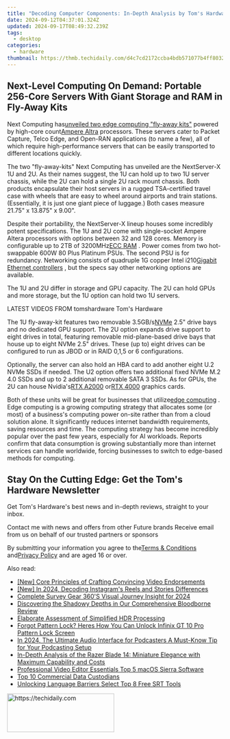 ```yaml
---
title: "Decoding Computer Components: In-Depth Analysis by Tom's Hardware Experts"
date: 2024-09-12T04:37:01.324Z
updated: 2024-09-17T08:49:32.239Z
tags:
  - desktop
categories:
  - hardware
thumbnail: https://thmb.techidaily.com/d4c7cd2172ccba4bdb571077b4ff8032d0659877fcac86bca6c901b3999fdda4.jpg
---
```


## Next-Level Computing On Demand: Portable 256-Core Servers With Giant Storage and RAM in Fly-Away Kits

Next Computing has[unveiled two edge computing "fly-away kits"](https://solutions.nextcomputing.com/nextcomputing-and-ampere-cpus/) powered by high-core count[Ampere Altra](https://www.tomshardware.com/news/ampere-altra-max-128-core-priced) processors. These servers cater to Packet Capture, Telco Edge, and Open-RAN applications (to name a few), all of which require high-performance servers that can be easily transported to different locations quickly.

 The two "fly-away-kits" Next Computing has unveiled are the NextServer-X 1U and 2U. As their names suggest, the 1U can hold up to two 1U server chassis, while the 2U can hold a single 2U rack mount chassis. Both products encapsulate their host servers in a rugged TSA-certified travel case with wheels that are easy to wheel around airports and train stations. (Essentially, it is just one giant piece of luggage.) Both cases measure 21.75" x 13.875" x 9.00".

 Despite their portability, the NextServer-X lineup houses some incredibly potent specifications. The 1U and 2U come with single-socket Ampere Altera processors with options between 32 and 128 cores. Memory is configurable up to 2TB of 3200MHz[ECC RAM](https://www.tomshardware.com/reviews/ecc-memory-ram-glossary-definition,6013.html) . Power comes from two hot-swappable 600W 80 Plus Platinum PSUs. The second PSU is for redundancy. Networking consists of quadruple 1G copper Intel i210[Gigabit](https://www.tomshardware.com/reviews/gigabit-ethernet-bandwidth,2321-3.html) [Ethernet controllers](https://www.tomshardware.com/tech-industry/artificial-intelligence/jim-keller-suggests-nvidia-should-have-used-ethernet-to-stitch-together-blackwell-gpus) , but the specs say other networking options are available.

 The 1U and 2U differ in storage and GPU capacity. The 2U can hold GPUs and more storage, but the 1U option can hold two 1U servers.

 LATEST VIDEOS FROM tomshardware Tom's Hardware

 The 1U fly-away-kit features two removable 3.5GB/s[NVMe](https://www.tomshardware.com/news/nvme-2-0-supports-hard-disk-drives) 2.5" drive bays and no dedicated GPU support. The 2U option expands drive support to eight drives in total, featuring removable mid-plane-based drive bays that house up to eight NVMe 2.5" drives. These (up to) eight drives can be configured to run as JBOD or in RAID 0,1,5 or 6 configurations.

 Optionally, the server can also hold an HBA card to add another eight U.2 NVMe SSDs if needed. The U2 option offers two additional fixed NVMe M.2 4.0 SSDs and up to 2 additional removable SATA 3 SSDs. As for GPUs, the 2U can house Nvidia's[RTX A2000](https://www.tomshardware.com/news/nvidia-rtx-a2000-low-profile-workstation-gpu) or[RTX 4000](https://www.tomshardware.com/news/rtx-4000-sff-benchmarked) graphics cards.

 Both of these units will be great for businesses that utilize[edge computing](https://www.tomshardware.com/pc-components/cpus/intel-crams-meteor-lake-laptop-chips-into-a-socket-for-edge-computing-includes-arc-graphics-and-npu-for-ai-workloads) . Edge computing is a growing computing strategy that allocates some (or most) of a business's computing power on-site rather than from a cloud solution alone. It significantly reduces internet bandwidth requirements, saving resources and time. The computing strategy has become incredibly popular over the past few years, especially for AI workloads. Reports confirm that data consumption is growing substantially more than internet services can handle worldwide, forcing businesses to switch to edge-based methods for computing.

## Stay On the Cutting Edge: Get the Tom's Hardware Newsletter

 Get Tom's Hardware's best news and in-depth reviews, straight to your inbox.

 Contact me with news and offers from other Future brands  Receive email from us on behalf of our trusted partners or sponsors

 By submitting your information you agree to the[Terms & Conditions](https://futureplc.com/terms-conditions/) and[Privacy Policy](https://futureplc.com/privacy-policy/) and are aged 16 or over.

<ins class="adsbygoogle"
     style="display:block"
     data-ad-format="autorelaxed"
     data-ad-client="ca-pub-7571918770474297"
     data-ad-slot="1223367746"></ins>

<ins class="adsbygoogle"
     style="display:block"
     data-ad-client="ca-pub-7571918770474297"
     data-ad-slot="8358498916"
     data-ad-format="auto"
     data-full-width-responsive="true"></ins>

<span class="atpl-alsoreadstyle">Also read:</span>
<div><ul>
<li><a href="https://extra-information.techidaily.com/new-core-principles-of-crafting-convincing-video-endorsements/"><u>[New] Core Principles of Crafting Convincing Video Endorsements</u></a></li>
<li><a href="https://instagram-video-recordings.techidaily.com/new-in-2024-decoding-instagrams-reels-and-stories-differences/"><u>[New] In 2024, Decoding Instagram's Reels and Stories Differences</u></a></li>
<li><a href="https://article-files.techidaily.com/complete-survey-gear-360s-visual-journey-insight-for-2024/"><u>Complete Survey Gear 360'S Visual Journey Insight for 2024</u></a></li>
<li><a href="https://buynow-marvelous.techidaily.com/discovering-the-shadowy-depths-in-our-comprehensive-bloodborne-review/"><u>Discovering the Shadowy Depths in Our Comprehensive Bloodborne Review</u></a></li>
<li><a href="https://extra-information.techidaily.com/elaborate-assessment-of-simplified-hdr-processing/"><u>Elaborate Assessment of Simplified HDR Processing</u></a></li>
<li><a href="https://unlock-android.techidaily.com/forgot-pattern-lock-heres-how-you-can-unlock-infinix-gt-10-pro-pattern-lock-screen-by-drfone-android/"><u>Forgot Pattern Lock? Heres How You Can Unlock Infinix GT 10 Pro Pattern Lock Screen</u></a></li>
<li><a href="https://fox-glue.techidaily.com/in-2024-the-ultimate-audio-interface-for-podcasters-a-must-know-tip-for-your-podcasting-setup/"><u>In 2024, The Ultimate Audio Interface for Podcasters A Must-Know Tip for Your Podcasting Setup</u></a></li>
<li><a href="https://hardware-updates.techidaily.com/in-depth-analysis-of-the-razer-blade-14-miniature-elegance-with-maximum-capability-and-costs/"><u>In-Depth Analysis of the Razer Blade 14: Miniature Elegance with Maximum Capability and Costs</u></a></li>
<li><a href="https://extra-information.techidaily.com/professional-video-editor-essentials-top-5-macos-sierra-software/"><u>Professional Video Editor Essentials Top 5 macOS Sierra Software</u></a></li>
<li><a href="https://extra-information.techidaily.com/top-10-commercial-data-custodians/"><u>Top 10 Commercial Data Custodians</u></a></li>
<li><a href="https://extra-information.techidaily.com/unlocking-language-barriers-select-top-8-free-srt-tools/"><u>Unlocking Language Barriers Select Top 8 Free SRT Tools</u></a></li>
</ul></div>

<!-- affiliate ads begin -->
<a href="https://bluettiit.sjv.io/c/5597632/2114264/17093" target="_top" id="2114264">
  <img src="//a.impactradius-go.com/display-ad/17093-2114264" border="0" alt="https://techidaily.com" width="250" height="90"/>
</a>
<img height="0" width="0" src="https://bluettiit.sjv.io/i/5597632/2114264/17093" style="position:absolute;visibility:hidden;" border="0" />
<!-- affiliate ads end -->

